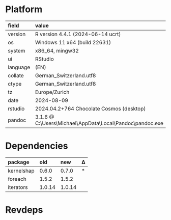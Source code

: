 # Platform

|field    |value                                                    |
|:--------|:--------------------------------------------------------|
|version  |R version 4.4.1 (2024-06-14 ucrt)                        |
|os       |Windows 11 x64 (build 22631)                             |
|system   |x86_64, mingw32                                          |
|ui       |RStudio                                                  |
|language |(EN)                                                     |
|collate  |German_Switzerland.utf8                                  |
|ctype    |German_Switzerland.utf8                                  |
|tz       |Europe/Zurich                                            |
|date     |2024-08-09                                               |
|rstudio  |2024.04.2+764 Chocolate Cosmos (desktop)                 |
|pandoc   |3.1.6 @ C:\Users\Michael\AppData\Local\Pandoc\pandoc.exe |

# Dependencies

|package    |old    |new    |Δ  |
|:----------|:------|:------|:--|
|kernelshap |0.6.0  |0.7.0  |*  |
|foreach    |1.5.2  |1.5.2  |   |
|iterators  |1.0.14 |1.0.14 |   |

# Revdeps

